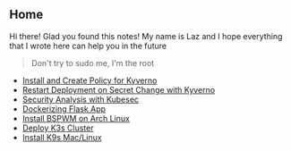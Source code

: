 ## Home
Hi there! Glad you found this notes! My name is Laz and I hope everything that I wrote here can help you in the future
> Don't try to sudo me, I'm the root

- [Install and Create Policy for Kyverno](/deploy-and-use-kyverno)
- [Restart Deployment on Secret Change with Kyverno](/restart-deployment-on-secret-change-using-kyverno)
- [Security Analysis with Kubesec](/security-analysis-kubesec)
- [Dockerizing Flask App](/dockerizing-flask-app)
- [Install BSPWM on Arch Linux](/install-bspwm-archlinux)
- [Deploy K3s Cluster](/kubernetes-using-k3s)
- [Install K9s Mac/Linux](/install-k9s-mac-linux)
